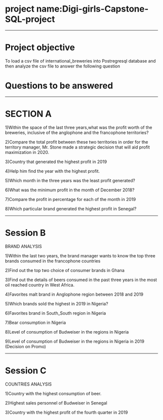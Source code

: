 # project name:Digi-girls-Capstone-SQL-project

---
# Project objective
To load a csv file of international_breweries into Postregresql database and then analyze the csv file to answer the following question

# Questions to be answered
---
# SECTION A

1)Within the space of the last three years,what was the profit worth of the breweries, inclusive of the anglophone and the francophone territories?

2)Compare the total profit between these two territories in order for the territory manager, Mr. Stone made a strategic decision that will aid profit maximization in 2020.

3)Country that generated the highest profit in 2019

4)Help him find the year with the highest profit.

5)Which month in the three years was the least profit generated?

6)What was the minimum profit in the month of December 2018?

7)Compare the profit in percentage for each of the month in 2019

8)Which particular brand generated the highest profit in Senegal?

---

# Session B
BRAND ANALYSIS

1)Within the last two years, the brand manager wants to know the top three brands consumed in the francophone countries

2)Find out the top two choice of consumer brands in Ghana

3)Find out the details of beers consumed in the past three years in the most oil reached country in West Africa.

4)Favorites malt brand in Anglophone region between 2018 and 2019

5)Which brands sold the highest in 2019 in Nigeria?

6)Favorites brand in South_South region in Nigeria

7)Bear consumption in Nigeria

8)Level of consumption of Budweiser in the regions in Nigeria

9)Level of consumption of Budweiser in the regions in Nigeria in 2019 (Decision on Promo)


---

# Session C
COUNTRIES ANALYSIS

1)Country with the highest consumption of beer.

2)Highest sales personnel of Budweiser in Senegal

3)Country with the highest profit of the fourth quarter in 2019
